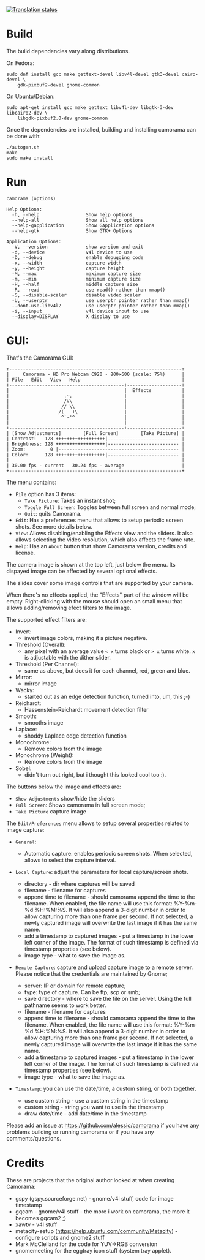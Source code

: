 
[![Translation status](https://translate.fedoraproject.org/widgets/camorama/-/svg-badge.svg)](https://translate.fedoraproject.org/engage/camorama/)

# Build

The build dependencies vary along distributions.

On Fedora:

```
sudo dnf install gcc make gettext-devel libv4l-devel gtk3-devel cairo-devel \
	gdk-pixbuf2-devel gnome-common
```

On Ubuntu/Debian:

```
sudo apt-get install gcc make gettext libv4l-dev libgtk-3-dev libcairo2-dev \
	libgdk-pixbuf2.0-dev gnome-common
```

Once the dependencies are installed, building and installing camorama can
be done with:

```
./autogen.sh
make
sudo make install
```

# Run

```
camorama (options)

Help Options:
  -h, --help                 Show help options
  --help-all                 Show all help options
  --help-gapplication        Show GApplication options
  --help-gtk                 Show GTK+ Options

Application Options:
  -V, --version              show version and exit
  -d, --device               v4l device to use
  -D, --debug                enable debugging code
  -x, --width                capture width
  -y, --height               capture height
  -M, --max                  maximum capture size
  -m, --min                  minimum capture size
  -H, --half                 middle capture size
  -R, --read                 use read() rather than mmap()
  -S, --disable-scaler       disable video scaler
  -U, --userptr              use userptr pointer rather than mmap()
  --dont-use-libv4l2         use userptr pointer rather than mmap()
  -i, --input                v4l device input to use
  --display=DISPLAY          X display to use
```

# GUI:

That's the Camorama GUI:

```
+---------------------------------------------------------------+
|     Camorama - HD Pro Webcam C920 - 800x600 (scale: 75%)      |
| File   Edit   View   Help                                     |
+------------------------------------------+--------------------+
|                                          |  Effects           |
|                    .~.                   |                    |
|                    /V\                   |                    |
|                   // \\                  |                    |
|                  /(   )\                 |                    |
|                   ^`~'^                  |                    |
|                                          |                    |
+------------------------------------------+--------------------+
| [Show Adjustments]        [Full Screen]        [Take Picture] |
| Contrast:   128 ++++++++++++++++++|-------------------------- |
| Brightness: 128 ++++++++++++++++++|-------------------------- |
| Zoom:         0 |-------------------------------------------- |
| Color:      128 ++++++++++++++++++|-------------------------- |
|                                                               |
| 30.00 fps - current   30.24 fps - average                     |
+---------------------------------------------------------------+
```

The menu contains:
- `File` option has 3 items:
  - `Take Picture`: Takes an instant shot;
  - `Toggle Full Screen`: Toggles between full screen and normal mode;
  - `Quit`: quits Camorama.
- `Edit`: Has a preferences menu that allows to setup periodic screen shots.
  See more details below.
- `View`: Allows disabling/enabling the Effects view and the sliders. It
   also allows selecting the video resolution, which also affects the frame
   rate.
- `Help`: Has an `About` button that show Camorama version, credits and
   license.

The camera image is shown at the top left, just below the menu.
Its dispayed image can be affected by several optional effects.

The slides cover some image controls that are supported by your camera.

When there's no effects applied, the "Effects" part of the window
will be empty. Right-clicking with the mouse should open an small menu
that allows adding/removing efect filters to the image.

The supported effect filters are:

- Invert:
  - invert image colors, making it a picture negative.
- Threshold (Overall):
  - any pixel with an average value `< x` turns black or `> x` turns white.
 `x` is adjustable with the dither slider.
- Threshold (Per Channel):
  - same as above, but does it for each channel, red, green and blue.
- Mirror:
  - mirror image
- Wacky:
  - started out as an edge detection function, turned into, um, this ;-)
- Reichardt:
  - Hassenstein-Reichardt movement detection filter
- Smooth:
  - smooths image
- Laplace:
  - shoddy Laplace edge detection function
- Monochrome:
  - Remove colors from the image
- Monochrome (Weight):
  - Remove colors from the image
- Sobel:
  - didn't turn out right, but i thought this looked cool too :).

The buttons below the image and effects are:
- `Show Adjustments` show/hide the sliders
- `Full Screen`: Shows camorama in full screen mode;
- `Take Picture` capture image

The `Edit/Preferences` menu allows to setup several properties related
to image capture:

- `General`:
  - Automatic capture: enables periodic screen shots.
    When selected, allows to select the capture interval.

- `Local Capture`: adjust the parameters for local capture/screen shots.
   - directory - dir where captures will be saved
   - filename - filename for captures
   - append time to filename - should camorama append the time
     to the filename.  When enabled, the file name will use this format:
     %Y-%m-%d %H:%M:%S. It will also append a 3-digit number in order to
     allow capturing more than one frame per second.
     If not selected, a newly captured image will overwrite the last
     image if it has the same name.
   - add a timestamp to captured images - put a timestamp in the lower left
     corner of the image. The format of such timestamp is defined via
     timestamp properties (see below).
   - image type - what to save the image as.
 - `Remote Capture`: capture and upload capture image to a remote server.
   Please notice that the credentials are maintained by Gnome;
   - server: IP or domain for remote capture;
   - type: type of capture. Can be ftp, scp or smb;
   - save directory - where to save the file on the server.
     Using the full pathname seems to work better.
   - filename - filename for captures
   - append time to filename - should camorama append the time
     to the filename.  When enabled, the file name will use this format:
     %Y-%m-%d %H:%M:%S. It will also append a 3-digit number in order to
     allow capturing more than one frame per second.
     If not selected, a newly captured image will overwrite the last
     image if it has the same name.
   - add a timestamp to captured images - put a timestamp in the lower left
     corner of the image. The format of such timestamp is defined via
     timestamp properties (see below).
   - image type - what to save the image as.
- `Timestamp`:  you can use the date/time, a custom string,
  or both together.
  - use custom string - use a custom string in the timestamp
  - custom string - string you want to use in the timestamp
  - draw date/time - add date/time in the timestamp

Please add an issue at https://github.com/alessio/camorama if you
have any problems building or running camorama or if you have any
comments/questions.

# Credits

These are projects that the original author looked at when
creating Camorama:

- gspy (gspy.sourceforge.net) - gnome/v4l stuff, code for image timestamp
- gqcam  - gnome/v4l stuff  -  the more i work on camorama, the more it becomes gqcam2 ;)
- xawtv - v4l stuff
- metacity-setup (https://help.ubuntu.com/community/Metacity) - configure scripts and gnome2 stuff
- Mark McClelland for the code for YUV->RGB conversion
- gnomemeeting for the eggtray icon stuff (system tray applet).
